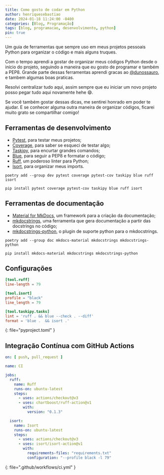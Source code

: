 ```yaml
---
title: Como gosto de codar em Python
author: henriquesebastiao
date: 2024-01-18 11:24:00 -0400
categories: [Blog, Programação]
tags: [blog, programacao, desenvolvimento, python]
pin: true
---
```


Um guia de ferramentas que sempre uso em meus projetos pessoais Python para organizar o código e mais alguns truques.

Com o tempo aprendi a gostar de organizar meus códigos Python desde o início do projeto, seguindo a maneira que eu gosto de programar e também a PEP8. Grande parte dessas ferramentas aprendi gracas ao [@dunossauro](https://dunossauro.com/), e tambem algumas boas praticas.

Resolvi centralizar tudo aqui, assim sempre que eu iniciar um novo projeto posso pegar tudo aqui novamente hehe 😄.

Se você também gostar dessas dicas, me sentirei honrado em poder te ajudar. E se conhecer alguma outra maneira de organizar códigos, ficarei muito grato se compartilhar comigo!

## Ferramentas de desenvolvimento

- [Pytest](https://docs.pytest.org/), para testar meus projetos;
- [Coverage](https://coverage.readthedocs.io/), para saber se esqueci de testar algo;
- [Taskipy](https://github.com/taskipy/taskipy), para encurtar grandes comandos;
- [Blue](https://blue.readthedocs.io/en/latest/index.html), para seguir a PEP8 e formatar o código;
- [Ruff](https://docs.astral.sh/ruff/), um poderoso linter para Python;
- [Isort](https://pycqa.github.io/isort/), para organizar meus imports.

```terminal
poetry add --group dev pytest coverage pytest-cov taskipy blue ruff isort
```
```terminal
pip install pytest coverage pytest-cov taskipy blue ruff isort
```

## Ferramentas de documentação

- [Material for MkDocs](https://github.com/squidfunk/mkdocs-material/), um framework para a criação da documentação;
- [mkdocstrings](https://mkdocstrings.github.io/), uma ferramenta que gera documentação a partir das docstrings no código;
- [mkdocstrings-python](https://mkdocstrings.github.io/python/), o plugin de suporte python para o mkdocstrings.

```terminal
poetry add --group doc mkdocs-material mkdocstrings mkdocstrings-python
```
```terminal
pip install mkdocs-material mkdocstrings mkdocstrings-python
```

## Configurações

```toml
[tool.ruff]
line-length = 79

[tool.isort]
profile = "black"
line_length = 79

[tool.taskipy.tasks]
lint = 'ruff . && blue --check . --diff'
format = 'blue .  && isort .'
```
{: file="pyproject.toml" }

## Integração Contínua com GitHub Actions

```yml
on: [ push, pull_request ]

name: CI

jobs:
  ruff:
    name: Ruff
    runs-on: ubuntu-latest
    steps:
      - uses: actions/checkout@v3
      - uses: chartboost/ruff-action@v1
        with:
          version: "0.1.3"

  isort:
    name: Isort
    runs-on: ubuntu-latest
    steps:
      - uses: actions/checkout@v3
      - uses: isort/isort-action@v1
        with:
          requirements-files: "requirements.txt"
          configuration: "--profile black -l 79"
```
{: file=".github/workflows/ci.yml" }